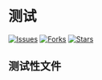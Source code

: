 # 测试

[![Issues](https://img.shields.io/github/issues/577961141/contact-package?style=flat-square)](https://github.com/577961141/contact-package/issues)
[![Forks](https://img.shields.io/github/forks/577961141/contact-package?style=flat-square)](https://github.com/577961141/contact-package/network/members)
[![Stars](https://img.shields.io/github/stars/577961141/contact-package?style=flat-square)](https://github.com/577961141/contact-package/stargazers)






## 测试性文件
